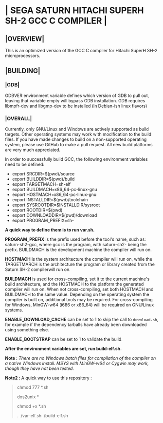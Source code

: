 # | SEGA SATURN HITACHI SUPERH SH-2 GCC C COMPILER |

## |OVERVIEW|

This is an optimized version of the GCC C compiler for Hitachi SuperH SH-2
microprocessors.

## |BUILDING|

### |GDB|

GDBVER environment variable defines which version of GDB to pull out, leaving that variable empty will bypass GDB installation.
GDB requires libmpfr-dev and libgmp-dev to be installed (in Debian-ish linux flavors)

### |OVERALL|

Currently, only GNU/Linux and Windows are actively supported as build targets.
Other operating systems may work with modification to the build files.  If you
have made changes to build on a non-supported operating system, please use
GitHub to make a pull request.  All new build platforms are very much
appreciated.

In order to successfully build GCC, the following environment variables need
to be defined:

- export SRCDIR=$(pwd)/source
- export BUILDDIR=$(pwd)/build
- export TARGETMACH=sh-elf
- export BUILDMACH=x86_64-pc-linux-gnu
- export HOSTMACH=x86_64-pc-linux-gnu
- export INSTALLDIR=$(pwd)/toolchain
- export SYSROOTDIR=$INSTALLDIR/sysroot
- export ROOTDIR=$(pwd)
- export DOWNLOADDIR=$(pwd)/download
- export PROGRAM_PREFIX=sh-

**A quick way to define them is to run var.sh.**

**PROGRAM_PREFIX** is the prefix used before the tool's name, such as:
saturn-sh2-gcc, where gcc is the program, with saturn-sh2- being the prefix.
BUILDMACH is the development machine the compiler will run on.

**HOSTMACH** is the system architecture the compiler will run on, while the
TARGETMARCH is the architecture the program or library created from the Saturn
SH-2 compilerwill run on.

**BUILDMACH** is used for cross-compiling, set it to the current machine's build
architecture, and the HOSTMACH to the platform the generated compiler will run
on.  When not cross-compiling, set both HOSTMACH and BUILDMACH to the same
value.
Depending on the operating system the compiler is built on, additional tools
may be required.  For cross-compiling for Windows, MinGW-w64 (i686 or x86_64)
will be required on GNU/Linux systems.

**ENABLE_DOWNLOAD_CACHE** can be set to 1 to skip the call to `download.sh`, for
example if the dependency tarballs have already been downloaded using something
else.

**ENABLE_BOOTSTRAP** can be set to 1 to validate the build.

**After the environment variables are set, run build-elf.sh.**

**Note :** _There are no Windows batch files for compilation of the compiler on a native
Windows install.  MSYS with MinGW-w64 or Cygwin may work, though they have not
been tested._

**Note2 :** A quick way to use this repository :

> chmod 777 *.sh
>
> dos2unix *
>
> chmod +x *.sh
>
> . ./var-elf.sh ./build-elf.sh

